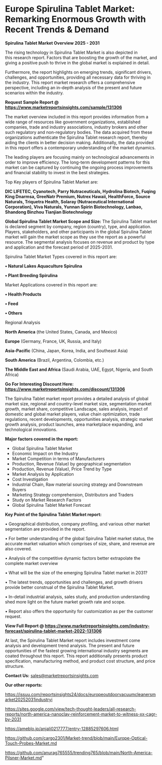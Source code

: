 # Europe Spirulina Tablet Market: Remarking Enormous Growth with Recent Trends & Demand

<Strong> Spirulina Tablet Market Overview 2025 - 2031</strong>

The rising technology in Spirulina Tablet Market is also depicted in this research report. Factors that are boosting the growth of the market, and giving a positive push to thrive in the global market is explained in detail.

Furthermore, the report highlights on emerging trends, significant drivers, challenges, and opportunities, providing all necessary data for thriving in the industry. This report market research offers a comprehensive perspective, including an in-depth analysis of the present and future scenarios within the industry.

<strong>Request Sample Report @ <a href=https://www.marketreportsinsights.com/sample/131306>https://www.marketreportsinsights.com/sample/131306</a></strong>

The market overview included in this report provides information from a wide range of resources like government organizations, established companies, trade and industry associations, industry brokers and other such regulatory and non-regulatory bodies. The data acquired from these organizations authenticate the Spirulina Tablet research report, thereby aiding the clients in better decision making. Additionally, the data provided in this report offers a contemporary understanding of the market dynamics.

The leading players are focusing mainly on technological advancements in order to improve efficiency. The long-term development patterns for this market can be captured by continuing the ongoing process improvements and financial stability to invest in the best strategies.

Top Key players of Spirulina Tablet Market are:

<strong>DIC LIFETEC, Cyanotech, Parry Nutraceuticals, Hydrolina Biotech, Fuqing King Dnarmsa, GreeNatr Premium, Nutrex Hawaii, HealthForce, Source Naturals, Triquetra Health, Solaray (Nutraceutical International Corporation), Viva Naturals, Yunnan Spirin Biotechnology, Lanbao, Shandong Binzhou Tianjian Biotechnology</strong>

<strong><b>Global Spirulina Tablet Market Scope and Size:</b></strong>
The Spirulina Tablet market is declared segment by company, region (country), type, and application. Players, stakeholders, and other participants in the global Spirulina Tablet market will gain the market scope as they use the report as a powerful resource. The segmental analysis focuses on revenue and product by type and application and the forecast period of 2025-2031.

Spirulina Tablet Market Types covered in this report are:

<strong>• Natural Lakes Aquaculture Spirulina

• Plant Breeding Spirulina</strong>

Market Applications covered in this report are:

<strong>• Health Products

• Feed

• Others</strong> 

Regional Analysis

<strong>North America</strong> (the United States, Canada, and Mexico)

<strong>Europe</strong> (Germany, France, UK, Russia, and Italy)

<strong>Asia-Pacific</strong> (China, Japan, Korea, India, and Southeast Asia)

<strong>South America</strong> (Brazil, Argentina, Colombia, etc.)

<strong>The Middle East and Africa</strong> (Saudi Arabia, UAE, Egypt, Nigeria, and South Africa)

<strong>Go For Interesting Discount Here: <a href=https://www.marketreportsinsights.com/discount/131306>https://www.marketreportsinsights.com/discount/131306</a></strong>

The Spirulina Tablet market report provides a detailed analysis of global market size, regional and country-level market size, segmentation market growth, market share, competitive Landscape, sales analysis, impact of domestic and global market players, value chain optimization, trade regulations, recent developments, opportunities analysis, strategic market growth analysis, product launches, area marketplace expanding, and technological innovations.

<strong><b>Major factors covered in the report:</b></strong>
<ul>
  <li>Global Spirulina Tablet Market </li>
  <li>Economic Impact on the Industry</li>
  <li>Market Competition in terms of Manufacturers</li>
  <li>Production, Revenue (Value) by geographical segmentation</li>
  <li>Production, Revenue (Value), Price Trend by Type</li>
  <li>Market Analysis by Application</li>
  <li>Cost Investigation</li>
  <li>Industrial Chain, Raw material sourcing strategy and Downstream Buyers</li>
  <li>Marketing Strategy comprehension, Distributors and Traders</li>
  <li>Study on Market Research Factors</li>
  <li>Global Spirulina Tablet Market Forecast</li>
</ul>

<strong><b>Key Point of the Spirulina Tablet Market report:</b></strong>

• Geographical distribution, company profiling, and various other market segmentation are provided in the report.

• For better understanding of the global Spirulina Tablet market status, the accurate market valuation which comprises of size, share, and revenue are also covered.

• Analysis of the competitive dynamic factors better extrapolate the complete market overview

• What will be the size of the emerging Spirulina Tablet market in 2031?

• The latest trends, opportunities and challenges, and growth drivers provide better construal of the Spirulina Tablet Market.

• In-detail industrial analysis, sales study, and production understanding shed more light on the future market growth rate and scope.

• Report also offers the opportunity for customization as per the customer request.

<strong><b>View Full Report @ <a href=https://www.marketreportsinsights.com/industry-forecast/spirulina-tablet-market-2022-131306>https://www.marketreportsinsights.com/industry-forecast/spirulina-tablet-market-2022-131306</a></b></strong>


At last, the Spirulina Tablet Market report includes investment come analysis and development trend analysis. The present and future opportunities of the fastest growing international industry segments are coated throughout this report. This report additionally presents product specification, manufacturing method, and product cost structure, and price structure.

<strong>Contact Us:</strong>
sales@marketreportsinsights.com

<strong>Our other reports:</strong>

<a href=https://issuu.com/reportsinsights24/docs/europeoutdoorvacuumcleanersmarket20252031industryi>https://issuu.com/reportsinsights24/docs/europeoutdoorvacuumcleanersmarket20252031industryi</a>

<a href=https://sites.google.com/view/tech-thought-leaders/all-research-reports/north-america-nanoclay-reinforcement-market-to-witness-xx-cagr-by-2031>https://sites.google.com/view/tech-thought-leaders/all-research-reports/north-america-nanoclay-reinforcement-market-to-witness-xx-cagr-by-2031</a>

<a href=https://ameblo.jp/anjali0217777/entry-12885297606.html>https://ameblo.jp/anjali0217777/entry-12885297606.html</a>

<a href=https://github.com/cargo2301/Market-trend/blob/main/Europe-Optical-Touch-Probes-Market.md>https://github.com/cargo2301/Market-trend/blob/main/Europe-Optical-Touch-Probes-Market.md</a>

<a href=https://github.com/anurag765555/trending765/blob/main/North-America-Pilsner-Market.md>https://github.com/anurag765555/trending765/blob/main/North-America-Pilsner-Market.md</a>"
